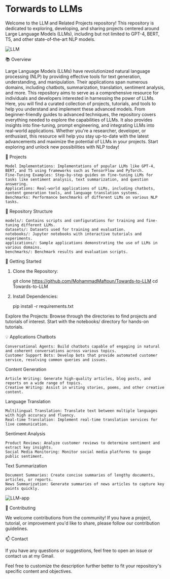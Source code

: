 # Torwards to LLMs
Welcome to the LLM and Related Projects repository! This repository is dedicated to exploring, developing, and sharing projects centered around Large Language Models (LLMs), including but not limited to GPT-4, BERT, T5, and other state-of-the-art NLP models.

![LLM](https://c6140bba-5c2d-4e7d-a82a-e7f61c4f4b4e.s3.ap-southeast-2.amazonaws.com/blog/7/AI+Brain.jpeg)


📚 Overview

Large Language Models (LLMs) have revolutionized natural language processing (NLP) by providing effective tools for text generation, understanding, and manipulation. Their applications span numerous domains, including chatbots, summarization, translation, sentiment analysis, and more. This repository aims to serve as a comprehensive resource for individuals and developers interested in harnessing the power of LLMs. Here, you will find a curated collection of projects, tutorials, and tools to help you understand and implement these advanced models. From beginner-friendly guides to advanced techniques, the repository covers everything needed to explore the capabilities of LLMs. It also provides insights into fine-tuning, prompt engineering, and integrating LLMs into real-world applications. Whether you're a researcher, developer, or enthusiast, this resource will help you stay up-to-date with the latest advancements and maximize the potential of LLMs in your projects. Start exploring and unlock new possibilities with NLP today!

🚀 Projects

    Model Implementations: Implementations of popular LLMs like GPT-4, BERT, and T5 using frameworks such as TensorFlow and PyTorch.
    Fine-Tuning Examples: Step-by-step guides on fine-tuning LLMs for tasks like sentiment analysis, text summarization, and question answering.
    Applications: Real-world applications of LLMs, including chatbots, content generation tools, and language translation systems.
    Benchmarks: Performance benchmarks of different LLMs on various NLP tasks.

📂 Repository Structure

    models/: Contains scripts and configurations for training and fine-tuning different LLMs.
    datasets/: Datasets used for training and evaluation.
    notebooks/: Jupyter notebooks with interactive tutorials and experiments.
    applications/: Sample applications demonstrating the use of LLMs in various domains.
    benchmarks/: Benchmark results and evaluation scripts.

🔧 Getting Started
1. Clone the Repository:

    git clone https://github.com/MohammadMaftoun/Towards-to-LLM
    cd Towards-to-LLM
2. Install Dependencies:

    pip install -r requirements.txt

Explore the Projects: Browse through the directories to find projects and tutorials of interest. Start with the notebooks/ directory for hands-on tutorials.

💡 Applications
Chatbots

    Conversational Agents: Build chatbots capable of engaging in natural and coherent conversations across various topics.
    Customer Support Bots: Develop bots that provide automated customer service, resolving common queries and issues.

Content Generation

    Article Writing: Generate high-quality articles, blog posts, and reports on a wide range of topics.
    Creative Writing: Assist in writing stories, poems, and other creative content.

Language Translation

    Multilingual Translation: Translate text between multiple languages with high accuracy and fluency.
    Real-time Translation: Implement real-time translation services for live communication.

Sentiment Analysis

    Product Reviews: Analyze customer reviews to determine sentiment and extract key insights.
    Social Media Monitoring: Monitor social media platforms to gauge public sentiment.

Text Summarization

    Document Summaries: Create concise summaries of lengthy documents, articles, or reports.
    News Summarization: Generate summaries of news articles to capture key points quickly.
    
![LLM-app](https://images.appypie.com/wp-content/uploads/2023/08/22054053/Real-world-Applications-of-LLMs.jpg)



🤝 Contributing

We welcome contributions from the community! If you have a project, tutorial, or improvement you'd like to share, please follow our contribution guidelines.


📫 Contact

If you have any questions or suggestions, feel free to open an issue or contact us at my Gmail.

Feel free to customize the description further better to fit your repository's specific content and objectives.
